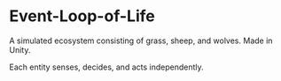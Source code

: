 # Event-Loop-of-Life
A simulated ecosystem consisting of grass, sheep, and wolves. Made in Unity.

Each entity senses, decides, and acts independently.
